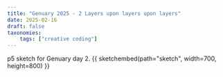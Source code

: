 ```yaml
---
title: "Genuary 2025 - 2 Layers upon layers upon layers"
date: 2025-02-16
draft: false
taxonomies:
    tags: ["creative coding"]
---
```

p5 sketch for Genuary day 2.
 {{ sketchembed(path="sketch", width=700, height=800) }}
